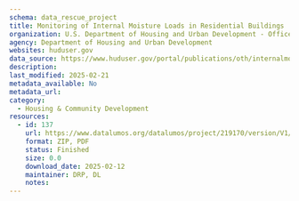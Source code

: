 ```yaml
---
schema: data_rescue_project 
title: Monitoring of Internal Moisture Loads in Residential Buildings
organization: U.S. Department of Housing and Urban Development - Office of Policy Development and Research
agency: Department of Housing and Urban Development
websites: huduser.gov
data_source: https://www.huduser.gov/portal/publications/oth/internalmoistureload.html
description: 
last_modified: 2025-02-21
metadata_available: No
metadata_url: 
category:
  - Housing & Community Development 
resources:
  - id: 137
    url: https://www.datalumos.org/datalumos/project/219170/version/V1/view
    format: ZIP, PDF
    status: Finished
    size: 0.0
    download_date: 2025-02-12
    maintainer: DRP, DL
    notes: 
---
```

